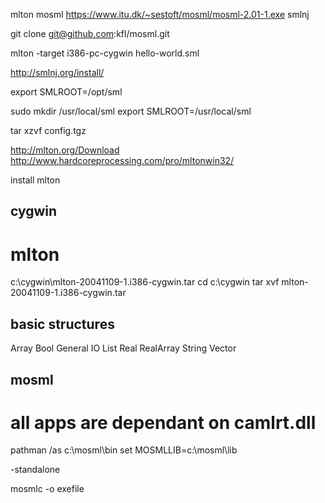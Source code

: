 mlton
mosml
https://www.itu.dk/~sestoft/mosml/mosml-2.01-1.exe
smlnj

git clone git@github.com:kfl/mosml.git

mlton -target i386-pc-cygwin hello-world.sml

http://smlnj.org/install/

export SMLROOT=/opt/sml

sudo mkdir /usr/local/sml
export SMLROOT=/usr/local/sml

tar xzvf config.tgz

http://mlton.org/Download
http://www.hardcoreprocessing.com/pro/mltonwin32/

install mlton

cygwin
------
# mlton
c:\cygwin\mlton-20041109-1.i386-cygwin.tar
cd c:\cygwin
tar xvf mlton-20041109-1.i386-cygwin.tar

basic structures
----------------
Array
Bool
General
IO
List
Real
RealArray
String
Vector

mosml
-----
# all apps are dependant on camlrt.dll
pathman /as c:\mosml\bin
set MOSMLLIB=c:\mosml\lib

-standalone

mosmlc <src> -o exefile
